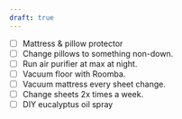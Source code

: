```yaml
---
draft: true
---
```

- [ ] Mattress & pillow protector
- [ ] Change pillows to something non-down.
- [ ] Run air purifier at max at night.
- [ ] Vacuum floor with Roomba. 
- [ ] Vacuum mattress every sheet change.
- [ ] Change sheets 2x times a week.
- [ ] DIY eucalyptus oil spray 